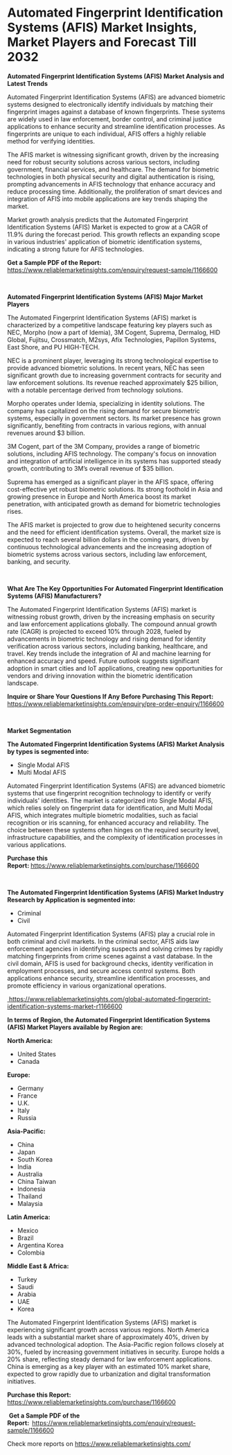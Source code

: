 <p><h1>Automated Fingerprint Identification Systems (AFIS) Market Insights, Market Players and Forecast Till 2032</h1></p><p><strong>Automated Fingerprint Identification Systems (AFIS) Market Analysis and Latest Trends</strong></p>
<p><p>Automated Fingerprint Identification Systems (AFIS) are advanced biometric systems designed to electronically identify individuals by matching their fingerprint images against a database of known fingerprints. These systems are widely used in law enforcement, border control, and criminal justice applications to enhance security and streamline identification processes. As fingerprints are unique to each individual, AFIS offers a highly reliable method for verifying identities.</p><p>The AFIS market is witnessing significant growth, driven by the increasing need for robust security solutions across various sectors, including government, financial services, and healthcare. The demand for biometric technologies in both physical security and digital authentication is rising, prompting advancements in AFIS technology that enhance accuracy and reduce processing time. Additionally, the proliferation of smart devices and integration of AFIS into mobile applications are key trends shaping the market.</p><p>Market growth analysis predicts that the Automated Fingerprint Identification Systems (AFIS) Market is expected to grow at a CAGR of 11.9% during the forecast period. This growth reflects an expanding scope in various industries' application of biometric identification systems, indicating a strong future for AFIS technologies.</p></p>
<p><strong>Get a Sample PDF of the Report:&nbsp;</strong> <a href="https://www.reliablemarketinsights.com/enquiry/request-sample/1166600?utm_campaign=3033&utm_medium=2&utm_source=Github&utm_content=ia&utm_term=06042025&utm_id=automated-fingerprint-identification-systems-afis">https://www.reliablemarketinsights.com/enquiry/request-sample/1166600</a></p>
<p>&nbsp;</p>
<p><strong>Automated Fingerprint Identification Systems (AFIS) Major Market Players</strong></p>
<p><p>The Automated Fingerprint Identification Systems (AFIS) market is characterized by a competitive landscape featuring key players such as NEC, Morpho (now a part of Idemia), 3M Cogent, Suprema, Dermalog, HID Global, Fujitsu, Crossmatch, M2sys, Afix Technologies, Papillon Systems, East Shore, and PU HIGH-TECH. </p><p>NEC is a prominent player, leveraging its strong technological expertise to provide advanced biometric solutions. In recent years, NEC has seen significant growth due to increasing government contracts for security and law enforcement solutions. Its revenue reached approximately $25 billion, with a notable percentage derived from technology solutions.</p><p>Morpho operates under Idemia, specializing in identity solutions. The company has capitalized on the rising demand for secure biometric systems, especially in government sectors. Its market presence has grown significantly, benefiting from contracts in various regions, with annual revenues around $3 billion.</p><p>3M Cogent, part of the 3M Company, provides a range of biometric solutions, including AFIS technology. The company's focus on innovation and integration of artificial intelligence in its systems has supported steady growth, contributing to 3M’s overall revenue of $35 billion.</p><p>Suprema has emerged as a significant player in the AFIS space, offering cost-effective yet robust biometric solutions. Its strong foothold in Asia and growing presence in Europe and North America boost its market penetration, with anticipated growth as demand for biometric technologies rises.</p><p>The AFIS market is projected to grow due to heightened security concerns and the need for efficient identification systems. Overall, the market size is expected to reach several billion dollars in the coming years, driven by continuous technological advancements and the increasing adoption of biometric systems across various sectors, including law enforcement, banking, and security.</p></p>
<p>&nbsp;</p>
<p><strong>What Are The Key Opportunities For Automated Fingerprint Identification Systems (AFIS) Manufacturers?</strong></p>
<p><p>The Automated Fingerprint Identification Systems (AFIS) market is witnessing robust growth, driven by the increasing emphasis on security and law enforcement applications globally. The compound annual growth rate (CAGR) is projected to exceed 10% through 2028, fueled by advancements in biometric technology and rising demand for identity verification across various sectors, including banking, healthcare, and travel. Key trends include the integration of AI and machine learning for enhanced accuracy and speed. Future outlook suggests significant adoption in smart cities and IoT applications, creating new opportunities for vendors and driving innovation within the biometric identification landscape.</p></p>
<p><strong>Inquire or Share Your Questions If Any Before Purchasing This Report:</strong> <a href="https://www.reliablemarketinsights.com/enquiry/pre-order-enquiry/1166600?utm_campaign=3033&utm_medium=2&utm_source=Github&utm_content=ia&utm_term=06042025&utm_id=automated-fingerprint-identification-systems-afis">https://www.reliablemarketinsights.com/enquiry/pre-order-enquiry/1166600</a></p>
<p>&nbsp;</p>
<p><strong>Market Segmentation</strong></p>
<p><strong>The Automated Fingerprint Identification Systems (AFIS) Market Analysis by types is segmented into:</strong></p>
<p><ul><li>Single Modal AFIS</li><li>Multi Modal AFIS</li></ul></p>
<p><p>Automated Fingerprint Identification Systems (AFIS) are advanced biometric systems that use fingerprint recognition technology to identify or verify individuals' identities. The market is categorized into Single Modal AFIS, which relies solely on fingerprint data for identification, and Multi Modal AFIS, which integrates multiple biometric modalities, such as facial recognition or iris scanning, for enhanced accuracy and reliability. The choice between these systems often hinges on the required security level, infrastructure capabilities, and the complexity of identification processes in various applications.</p></p>
<p><strong>Purchase this Report:&nbsp;</strong><a href="https://www.reliablemarketinsights.com/purchase/1166600?utm_campaign=3033&utm_medium=2&utm_source=Github&utm_content=ia&utm_term=06042025&utm_id=automated-fingerprint-identification-systems-afis">https://www.reliablemarketinsights.com/purchase/1166600</a></p>
<p>&nbsp;</p>
<p><strong>The Automated Fingerprint Identification Systems (AFIS) Market Industry Research by Application is segmented into:</strong></p>
<p><ul><li>Criminal</li><li>Civil</li></ul></p>
<p><p>Automated Fingerprint Identification Systems (AFIS) play a crucial role in both criminal and civil markets. In the criminal sector, AFIS aids law enforcement agencies in identifying suspects and solving crimes by rapidly matching fingerprints from crime scenes against a vast database. In the civil domain, AFIS is used for background checks, identity verification in employment processes, and secure access control systems. Both applications enhance security, streamline identification processes, and promote efficiency in various organizational operations.</p></p>
<p><a href="https://www.reliablemarketinsights.com/global-automated-fingerprint-identification-systems-market-r1166600?utm_campaign=3033&utm_medium=2&utm_source=Github&utm_content=ia&utm_term=06042025&utm_id=automated-fingerprint-identification-systems-afis">&nbsp;https://www.reliablemarketinsights.com/global-automated-fingerprint-identification-systems-market-r1166600</a></p>
<p><strong>In terms of Region, the Automated Fingerprint Identification Systems (AFIS) Market Players available by Region are:</strong></p>
<p>
    <p> <strong> North America: </strong>
        <ul>
            <li>United States</li>
            <li>Canada</li>
        </ul>
        </p> 
    <p> <strong> Europe: </strong>
        <ul>
            <li>Germany</li>
            <li>France</li>
            <li>U.K.</li>
            <li>Italy</li>
            <li>Russia</li>
        </ul>
        </p> 
    <p> <strong> Asia-Pacific: </strong>
        <ul>
            <li>China</li>
            <li>Japan</li>
            <li>South Korea</li>
            <li>India</li>
            <li>Australia</li>
            <li>China Taiwan</li>
            <li>Indonesia</li>
            <li>Thailand</li>
            <li>Malaysia</li>
        </ul>
        </p> 
    <p> <strong> Latin America: </strong>
        <ul>
            <li>Mexico</li>
            <li>Brazil</li>
            <li>Argentina Korea</li>
            <li>Colombia</li>
        </ul>
        </p> 
    <p> <strong> Middle East & Africa: </strong>
        <ul>
            <li>Turkey</li>
            <li>Saudi</li>
            <li>Arabia</li>
            <li>UAE</li>
            <li>Korea</li>
        </ul>
    </p>
    </p>
<p><p>The Automated Fingerprint Identification Systems (AFIS) market is experiencing significant growth across various regions. North America leads with a substantial market share of approximately 40%, driven by advanced technological adoption. The Asia-Pacific region follows closely at 30%, fueled by increasing government initiatives in security. Europe holds a 20% share, reflecting steady demand for law enforcement applications. China is emerging as a key player with an estimated 10% market share, expected to grow rapidly due to urbanization and digital transformation initiatives.</p></p>
<p><strong>Purchase this Report: </strong><a href="https://www.reliablemarketinsights.com/purchase/1166600?utm_campaign=3033&utm_medium=2&utm_source=Github&utm_content=ia&utm_term=06042025&utm_id=automated-fingerprint-identification-systems-afis">https://www.reliablemarketinsights.com/purchase/1166600</a></p>
<p>&nbsp;<strong>Get a Sample PDF of the Report:&nbsp;&nbsp;</strong><a href="https://www.reliablemarketinsights.com/enquiry/request-sample/1166600?utm_campaign=3033&utm_medium=2&utm_source=Github&utm_content=ia&utm_term=06042025&utm_id=automated-fingerprint-identification-systems-afis">https://www.reliablemarketinsights.com/enquiry/request-sample/1166600</a></p>
<p><strong></strong></p>
<p>Check more reports on <a href="https://www.reliablemarketinsights.com/?utm_campaign=3033&utm_medium=2&utm_source=Github&utm_content=ia&utm_term=06042025&utm_id=automated-fingerprint-identification-systems-afis">https://www.reliablemarketinsights.com/</a></p>